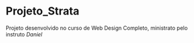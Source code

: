 # Projeto_Strata
Projeto desenvolvido no curso de Web Design Completo, ministrato pelo instruto *Daniel*
